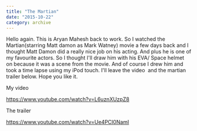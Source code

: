 ```yaml
---
title: "The Martian"
date: "2015-10-22"
category: archive
---
```


Hello again. This is Aryan Mahesh back to work. So I watched the Martian(starring Matt damon as Mark Watney) movie a few days back and I thought Matt Damon did a really nice job on his acting. And plus he is one of my favourite actors. So I thought I'll draw him with his EVA/ Space helmet on because it was a scene from the movie. And of course I drew him and took a time lapse using my iPod touch. I'll leave the video  and the martian trailer below. Hope you like it.

My video

https://www.youtube.com/watch?v=L6uznXUzpZ8

The trailer

https://www.youtube.com/watch?v=Ue4PCI0NamI
